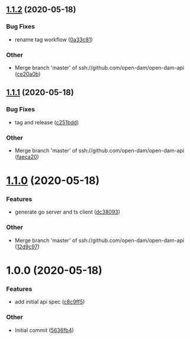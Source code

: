 ## [1.1.2](https://github.com/open-dam/open-dam-api/compare/v1.1.1...v1.1.2) (2020-05-18)

### Bug Fixes

- rename tag workflow ([0a33c81](https://github.com/open-dam/open-dam-api/commit/0a33c812b1ba2bf6383c62de5edff5b75da47722))

### Other

- Merge branch 'master' of ssh://github.com/open-dam/open-dam-api ([ce20a0b](https://github.com/open-dam/open-dam-api/commit/ce20a0b3524b19f7b2c44a2ad0b123b22a37fac1))

## [1.1.1](https://github.com/open-dam/open-dam-api/compare/v1.1.0...v1.1.1) (2020-05-18)

### Bug Fixes

- tag and release ([c251bdd](https://github.com/open-dam/open-dam-api/commit/c251bdda3146acd57462c1dfe837d115b51a2f8d))

### Other

- Merge branch 'master' of ssh://github.com/open-dam/open-dam-api ([faeca20](https://github.com/open-dam/open-dam-api/commit/faeca20d097be38d146a3266d13af5c3acb96f82))

# [1.1.0](https://github.com/open-dam/open-dam-api/compare/v1.0.0...v1.1.0) (2020-05-18)

### Features

- generate go server and ts client ([dc38093](https://github.com/open-dam/open-dam-api/commit/dc3809381a642d54dd7613a23087512475166df8))

### Other

- Merge branch 'master' of ssh://github.com/open-dam/open-dam-api ([12d9c97](https://github.com/open-dam/open-dam-api/commit/12d9c97a8455ae05583ce345a41f77b85a100a73))

# 1.0.0 (2020-05-18)

### Features

- add initial api spec ([c8c9ff5](https://github.com/open-dam/open-dam-api/commit/c8c9ff51e8d3143e5210420e0fc726d7a720b2cd))

### Other

- Initial commit ([5636fb4](https://github.com/open-dam/open-dam-api/commit/5636fb4e016fcd12dcba0af6550fd2326995be1b))
